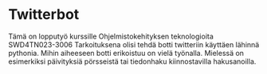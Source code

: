 # Twitterbot
Tämä on lopputyö kurssille Ohjelmistokehityksen teknologioita SWD4TN023-3006
Tarkoituksena olisi tehdä botti twitteriin käyttäen lähinnä pythonia. 
Mihin aiheeseen botti erikoistuu on vielä työnalla.
Mielessä on esimerkiksi päivityksiä pörsseistä tai tiedonhaku kiinnostavilla hakusanoilla.
